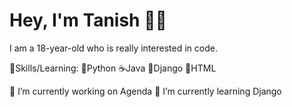 # Hey, I'm Tanish 👋🏾




I am a 18-year-old who is really interested in code.

🎯Skills/Learning: 
🐍Python 
☕Java 
🦎Django 
📍HTML 


🔭 I’m currently working on Agenda 
🌱 I’m currently learning Django 
